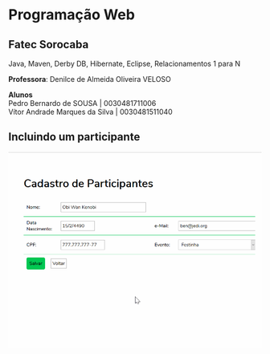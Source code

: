 # Programação Web
## Fatec Sorocaba

Java, Maven, Derby DB, Hibernate, Eclipse, Relacionamentos 1 para N  

**Professora**: Denilce de Almeida Oliveira VELOSO  

**Alunos**  
Pedro Bernardo de SOUSA | 0030481711006  
Vítor Andrade Marques da Silva | 0030481511040  

## Incluindo um participante  

![Incluindo um participante](https://raw.githubusercontent.com/bernardodesousa/PWeb/master/incluir_participante.gif)
